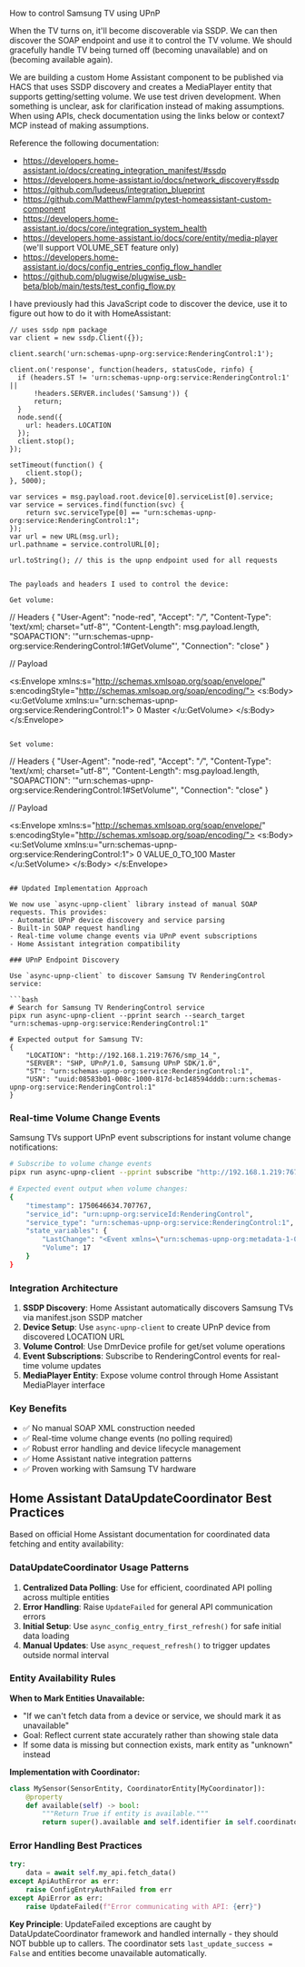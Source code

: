 How to control Samsung TV using UPnP

When the TV turns on, it'll become discoverable via SSDP.
We can then discover the SOAP endpoint and use it to control the TV volume.
We should gracefully handle TV being turned off (becoming unavailable) and on (becoming available again).

We are building a custom Home Assistant component to be published via HACS that uses SSDP discovery and creates a MediaPlayer entity that supports getting/setting volume.
We use test driven development. When something is unclear, ask for clarification instead of making assumptions.
When using APIs, check documentation using the links below or context7 MCP instead of making assumptions.

Reference the following documentation:
- https://developers.home-assistant.io/docs/creating_integration_manifest/#ssdp
- https://developers.home-assistant.io/docs/network_discovery#ssdp
- https://github.com/ludeeus/integration_blueprint
- https://github.com/MatthewFlamm/pytest-homeassistant-custom-component
- https://developers.home-assistant.io/docs/core/integration_system_health
- https://developers.home-assistant.io/docs/core/entity/media-player (we'll support VOLUME_SET feature only)
- https://developers.home-assistant.io/docs/config_entries_config_flow_handler
- https://github.com/plugwise/plugwise_usb-beta/blob/main/tests/test_config_flow.py

I have previously had this JavaScript code to discover the device, use it to figure out how to do it with HomeAssistant:
```
// uses ssdp npm package
var client = new ssdp.Client({});

client.search('urn:schemas-upnp-org:service:RenderingControl:1');

client.on('response', function(headers, statusCode, rinfo) {
  if (headers.ST != 'urn:schemas-upnp-org:service:RenderingControl:1' ||
      !headers.SERVER.includes('Samsung')) {
      return;
  }
  node.send({
    url: headers.LOCATION
  });
  client.stop();
});

setTimeout(function() {
    client.stop();
}, 5000);

var services = msg.payload.root.device[0].serviceList[0].service;
var service = services.find(function(svc) {
    return svc.serviceType[0] == "urn:schemas-upnp-org:service:RenderingControl:1";
});
var url = new URL(msg.url);
url.pathname = service.controlURL[0];

url.toString(); // this is the upnp endpoint used for all requests


The payloads and headers I used to control the device:

Get volume:
```
// Headers
{
  "User-Agent": "node-red",
  "Accept": "*/*",
  "Content-Type": 'text/xml; charset="utf-8"',
  "Content-Length": msg.payload.length,
  "SOAPACTION": '"urn:schemas-upnp-org:service:RenderingControl:1#GetVolume"',
  "Connection": "close"
}

// Payload
<?xml version="1.0" encoding="utf-8"?>
<s:Envelope xmlns:s="http://schemas.xmlsoap.org/soap/envelope/" s:encodingStyle="http://schemas.xmlsoap.org/soap/encoding/">
  <s:Body>
    <u:GetVolume xmlns:u="urn:schemas-upnp-org:service:RenderingControl:1">
      <InstanceID>0</InstanceID>
      <Channel>Master</Channel>
    </u:GetVolume>
  </s:Body>
</s:Envelope>
```

Set volume:
```
// Headers
{
  "User-Agent": "node-red",
  "Accept": "*/*",
  "Content-Type": 'text/xml; charset="utf-8"',
  "Content-Length": msg.payload.length,
  "SOAPACTION": '"urn:schemas-upnp-org:service:RenderingControl:1#SetVolume"',
  "Connection": "close"
}

// Payload
<?xml version="1.0" encoding="utf-8"?>
<s:Envelope xmlns:s="http://schemas.xmlsoap.org/soap/envelope/" s:encodingStyle="http://schemas.xmlsoap.org/soap/encoding/">
  <s:Body>
    <u:SetVolume xmlns:u="urn:schemas-upnp-org:service:RenderingControl:1">
      <InstanceID>0</InstanceID>
      <DesiredVolume>VALUE_0_TO_100</DesiredVolume>
      <Channel>Master</Channel>
    </u:SetVolume>
  </s:Body>
</s:Envelope>
```

## Updated Implementation Approach

We now use `async-upnp-client` library instead of manual SOAP requests. This provides:
- Automatic UPnP device discovery and service parsing
- Built-in SOAP request handling
- Real-time volume change events via UPnP event subscriptions
- Home Assistant integration compatibility

### UPnP Endpoint Discovery

Use `async-upnp-client` to discover Samsung TV RenderingControl service:

```bash
# Search for Samsung TV RenderingControl service
pipx run async-upnp-client --pprint search --search_target "urn:schemas-upnp-org:service:RenderingControl:1"

# Expected output for Samsung TV:
{
    "LOCATION": "http://192.168.1.219:7676/smp_14_",
    "SERVER": "SHP, UPnP/1.0, Samsung UPnP SDK/1.0",
    "ST": "urn:schemas-upnp-org:service:RenderingControl:1",
    "USN": "uuid:08583b01-008c-1000-817d-bc148594dddb::urn:schemas-upnp-org:service:RenderingControl:1"
}
```

### Real-time Volume Change Events

Samsung TVs support UPnP event subscriptions for instant volume change notifications:

```bash
# Subscribe to volume change events
pipx run async-upnp-client --pprint subscribe "http://192.168.1.219:7676/smp_14_" RC

# Expected event output when volume changes:
{
    "timestamp": 1750646634.707767,
    "service_id": "urn:upnp-org:serviceId:RenderingControl",
    "service_type": "urn:schemas-upnp-org:service:RenderingControl:1",
    "state_variables": {
        "LastChange": "<Event xmlns=\"urn:schemas-upnp-org:metadata-1-0/RCS/\"><InstanceID val=\"0\"><Volume channel=\"Master\" val=\"17\"/></InstanceID></Event>",
        "Volume": 17
    }
}
```

### Integration Architecture

1. **SSDP Discovery**: Home Assistant automatically discovers Samsung TVs via manifest.json SSDP matcher
2. **Device Setup**: Use `async-upnp-client` to create UPnP device from discovered LOCATION URL
3. **Volume Control**: Use DmrDevice profile for get/set volume operations
4. **Event Subscriptions**: Subscribe to RenderingControl events for real-time volume updates
5. **MediaPlayer Entity**: Expose volume control through Home Assistant MediaPlayer interface

### Key Benefits

- ✅ No manual SOAP XML construction needed
- ✅ Real-time volume change events (no polling required)
- ✅ Robust error handling and device lifecycle management
- ✅ Home Assistant native integration patterns
- ✅ Proven working with Samsung TV hardware

## Home Assistant DataUpdateCoordinator Best Practices

Based on official Home Assistant documentation for coordinated data fetching and entity availability:

### DataUpdateCoordinator Usage Patterns

1. **Centralized Data Polling**: Use for efficient, coordinated API polling across multiple entities
2. **Error Handling**: Raise `UpdateFailed` for general API communication errors
3. **Initial Setup**: Use `async_config_entry_first_refresh()` for safe initial data loading
4. **Manual Updates**: Use `async_request_refresh()` to trigger updates outside normal interval

### Entity Availability Rules

**When to Mark Entities Unavailable:**
- "If we can't fetch data from a device or service, we should mark it as unavailable"
- Goal: Reflect current state accurately rather than showing stale data
- If some data is missing but connection exists, mark entity as "unknown" instead

**Implementation with Coordinator:**
```python
class MySensor(SensorEntity, CoordinatorEntity[MyCoordinator]):
    @property
    def available(self) -> bool:
        """Return True if entity is available."""
        return super().available and self.identifier in self.coordinator.data
```

### Error Handling Best Practices

```python
try:
    data = await self.my_api.fetch_data()
except ApiAuthError as err:
    raise ConfigEntryAuthFailed from err
except ApiError as err:
    raise UpdateFailed(f"Error communicating with API: {err}")
```

**Key Principle**: UpdateFailed exceptions are caught by DataUpdateCoordinator framework and handled internally - they should NOT bubble up to callers. The coordinator sets `last_update_success = False` and entities become unavailable automatically.
